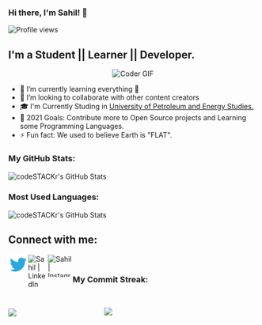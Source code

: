 ### Hi there, I'm Sahil! 👋
![Profile views](https://gpvc.arturio.dev/sahilbnsll?v=3)
## I'm a Student || Learner || Developer.
<p  align="center"><img src="https://media.giphy.com/media/SWoSkN6DxTszqIKEqv/giphy.gif" alt="Coder GIF" width="500" height="400">

- 🌱 I’m currently learning everything 🤣
- 👯 I’m looking to collaborate with other content creators
- 🎓 I'm Currently Studing in <a href="https://www.upes.ac.in/">University of Petroleum and Energy Studies.</a>
- 🥅 2021 Goals: Contribute more to Open Source projects and Learning some Programming Languages.
- ⚡ Fun fact: We used to believe Earth is "FLAT".
<h3> <p allign= left> My GitHub Stats:</h3>
  <img align="center" alt="codeSTACKr's GitHub Stats" src="https://github-readme-stats.vercel.app/api?username=sahilbnsll&show_icons=true&theme=midnight-purple&show_icons=true" />
<h3>  Most Used Languages: </h3>
  <img align="center" alt="codeSTACKr's GitHub Stats" src="https://github-readme-stats.vercel.app/api/top-langs/?username=sahilbnsll&theme=midnight-purple" />

## Connect with me:


<a href="https://twitter.com/sahilbansalll">
<img align="left" alt="Sahil | Twitter" width="40px" src="https://github.com/sahilbnsll/sahilbnsll/blob/f6db0514e55afea89ff32ed2599468ec38e4237b/A/twitter.png"/>
  </a>
<a href="https://www.linkedin.com/in/sahil-bansal-23905818b">
  <img align="left" alt="Sahil | LinkedIn" width="40px" src="https://www.freepnglogos.com/uploads/linkedin-blue-style-logo-png-0.png" />
  </a>
  
  <a href="https://www.instagram.com/the_sahilbansal/">
  <img align="left" alt="Sahil | Instagram" width="50px" height="45px" src="https://www.freepnglogos.com/uploads/logo-ig-png/logo-ig-instagram-social-media-icon-social-media-icon-set-logo-2.png" />
  </a>

  <br>
 <h3>  My Commit Streak: </h3>
  </br>
  <p>
 <img align="right" src="https://raw.githubusercontent.com/ShahriarShafin/ShahriarShafin/main/Assets/programmer.gif" width="310px alt="programmergif">
</p>
<p><img align="center" src="https://github-readme-streak-stats.herokuapp.com/?user=sahilbnsll&theme=midnight-purple" /></p>

